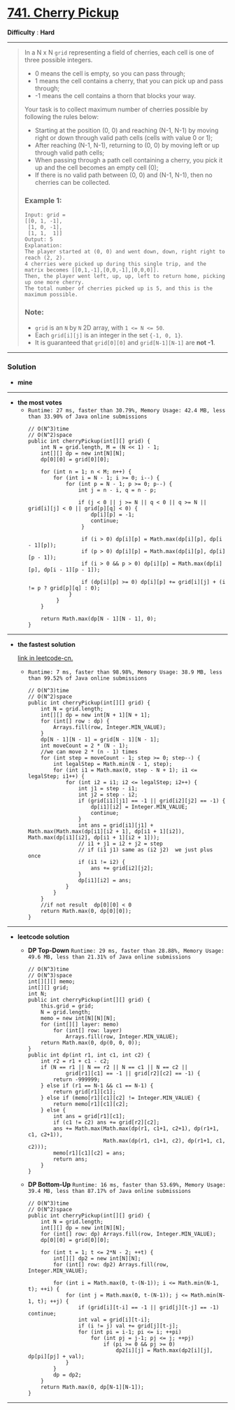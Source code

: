 # [741. Cherry Pickup](https://leetcode.com/problems/cherry-pickup/)

**Difficulty** : **Hard**

---

> In a N x N `grid` representing a field of cherries, each cell is one of three possible integers.
> * 0 means the cell is empty, so you can pass through;
> * 1 means the cell contains a cherry, that you can pick up and pass through;
> * -1 means the cell contains a thorn that blocks your way.
>  
> 
> Your task is to collect maximum number of cherries possible by following the rules below:
> * Starting at the position (0, 0) and reaching (N-1, N-1) by moving right or down through valid path cells (cells with value 0 or 1);
> * After reaching (N-1, N-1), returning to (0, 0) by moving left or up through valid path cells;
> * When passing through a path cell containing a cherry, you pick it up and the cell becomes an empty cell (0);
> * If there is no valid path between (0, 0) and (N-1, N-1), then no cherries can be collected.
> 
>  
> ### Example 1:
> ```
> Input: grid =
> [[0, 1, -1],
>  [1, 0, -1],
>  [1, 1,  1]]
> Output: 5
> Explanation: 
> The player started at (0, 0) and went down, down, right right to reach (2, 2).
> 4 cherries were picked up during this single trip, and the matrix becomes [[0,1,-1],[0,0,-1],[0,0,0]].
> Then, the player went left, up, up, left to return home, picking up one more cherry.
> The total number of cherries picked up is 5, and this is the maximum possible.
> ``` 
> 
> ### Note:
> * `grid` is an `N` by `N` 2D array, with `1 <= N <= 50`.
> * Each `grid[i][j]` is an integer in the set `{-1, 0, 1}`.
> * It is guaranteed that `grid[0][0]` and `grid[N-1][N-1]` are **not -1**.
> 

---

### Solution
* **mine**

---


* **the most votes**
  * `Runtime: 27 ms, faster than 30.79%, Memory Usage: 42.4 MB, less than 33.90% of Java online submissions `
    ```
    // O(N^3)time
    // O(N^2)space
    public int cherryPickup(int[][] grid) {
        int N = grid.length, M = (N << 1) - 1;
        int[][] dp = new int[N][N];
        dp[0][0] = grid[0][0];

        for (int n = 1; n < M; n++) {
            for (int i = N - 1; i >= 0; i--) {
                for (int p = N - 1; p >= 0; p--) {
                    int j = n - i, q = n - p;

                    if (j < 0 || j >= N || q < 0 || q >= N || grid[i][j] < 0 || grid[p][q] < 0) {
                        dp[i][p] = -1;
                        continue;
                     }

                     if (i > 0) dp[i][p] = Math.max(dp[i][p], dp[i - 1][p]);
                     if (p > 0) dp[i][p] = Math.max(dp[i][p], dp[i][p - 1]);
                     if (i > 0 && p > 0) dp[i][p] = Math.max(dp[i][p], dp[i - 1][p - 1]);

                     if (dp[i][p] >= 0) dp[i][p] += grid[i][j] + (i != p ? grid[p][q] : 0);
                 }
             }
        }

        return Math.max(dp[N - 1][N - 1], 0);
    } 
    ```
    
    
---

* **the fastest solution**

  [link in leetcode-cn.](https://leetcode-cn.com/problems/cherry-pickup/solution/dong-tai-gui-hua-xiang-xi-jie-xi-tu-jie-by-newhar/)

  * `Runtime: 7 ms, faster than 98.98%, Memory Usage: 38.9 MB, less than 99.52% of Java online submissions`
    ```
    // O(N^3)time
    // O(N^2)space
    public int cherryPickup(int[][] grid) {
        int N = grid.length;
        int[][] dp = new int[N + 1][N + 1];
        for (int[] row : dp) {
            Arrays.fill(row, Integer.MIN_VALUE);
        }
        dp[N - 1][N - 1] = grid[N - 1][N - 1];
        int moveCount = 2 * (N - 1);
        //we can move 2 * (n - 1) times
        for (int step = moveCount - 1; step >= 0; step--) {
            int legalStep = Math.min(N - 1, step);
            for (int i1 = Math.max(0, step - N + 1); i1 <= legalStep; i1++) {
                for (int i2 = i1; i2 <= legalStep; i2++) {
                    int j1 = step - i1;
                    int j2 = step - i2;
                    if (grid[i1][j1] == -1 || grid[i2][j2] == -1) {
                        dp[i1][i2] = Integer.MIN_VALUE;
                        continue;
                    }
                    int ans = grid[i1][j1] + Math.max(Math.max(dp[i1][i2 + 1], dp[i1 + 1][i2]), Math.max(dp[i1][i2], dp[i1 + 1][i2 + 1]));
                    // i1 + j1 = i2 + j2 = step
                    // if (i1 j1) same as (i2 j2)  we just plus once
                    if (i1 != i2) {
                        ans += grid[i2][j2];
                    }
                    dp[i1][i2] = ans;
                }
            }
        }
        //if not result  dp[0][0] < 0
        return Math.max(0, dp[0][0]);
    }
    ```


---


* **leetcode solution**
  * **DP Top-Down** `Runtime: 29 ms, faster than 28.88%, Memory Usage: 49.6 MB, less than 21.31% of Java online submissions`
    ```
    // O(N^3)time
    // O(N^3)space
    int[][][] memo;
    int[][] grid;
    int N;
    public int cherryPickup(int[][] grid) {
        this.grid = grid;
        N = grid.length;
        memo = new int[N][N][N];
        for (int[][] layer: memo)
            for (int[] row: layer)
                Arrays.fill(row, Integer.MIN_VALUE);
        return Math.max(0, dp(0, 0, 0));
    }
    public int dp(int r1, int c1, int c2) {
        int r2 = r1 + c1 - c2;
        if (N == r1 || N == r2 || N == c1 || N == c2 ||
                grid[r1][c1] == -1 || grid[r2][c2] == -1) {
            return -999999;        
        } else if (r1 == N-1 && c1 == N-1) {
            return grid[r1][c1];
        } else if (memo[r1][c1][c2] != Integer.MIN_VALUE) {
            return memo[r1][c1][c2];
        } else {
            int ans = grid[r1][c1];
            if (c1 != c2) ans += grid[r2][c2];
            ans += Math.max(Math.max(dp(r1, c1+1, c2+1), dp(r1+1, c1, c2+1)),
                            Math.max(dp(r1, c1+1, c2), dp(r1+1, c1, c2)));
            memo[r1][c1][c2] = ans;
            return ans;
        }
    }
    ```

  * **DP Bottom-Up** `Runtime: 16 ms, faster than 53.69%, Memory Usage: 39.4 MB, less than 87.17% of Java online submissions `
    ```
    // O(N^3)time 
    // O(N^2)space
    public int cherryPickup(int[][] grid) {
        int N = grid.length;
        int[][] dp = new int[N][N];
        for (int[] row: dp) Arrays.fill(row, Integer.MIN_VALUE);
        dp[0][0] = grid[0][0];

        for (int t = 1; t <= 2*N - 2; ++t) {
            int[][] dp2 = new int[N][N];
            for (int[] row: dp2) Arrays.fill(row, Integer.MIN_VALUE);

            for (int i = Math.max(0, t-(N-1)); i <= Math.min(N-1, t); ++i) {
                for (int j = Math.max(0, t-(N-1)); j <= Math.min(N-1, t); ++j) {
                    if (grid[i][t-i] == -1 || grid[j][t-j] == -1) continue;
                    int val = grid[i][t-i];
                    if (i != j) val += grid[j][t-j];
                    for (int pi = i-1; pi <= i; ++pi)
                        for (int pj = j-1; pj <= j; ++pj)
                            if (pi >= 0 && pj >= 0)
                                dp2[i][j] = Math.max(dp2[i][j], dp[pi][pj] + val);
                }
            }
            dp = dp2;
        }
        return Math.max(0, dp[N-1][N-1]);
    }
    ```

---
